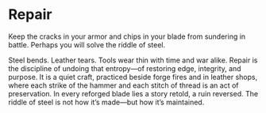 # Repair


Keep the cracks in your armor and chips in your blade from sundering in battle. Perhaps you will solve the riddle of steel.

Steel bends. Leather tears. Tools wear thin with time and war alike. Repair is the discipline of undoing that entropy—of restoring edge, integrity, and purpose. It is a quiet craft, practiced beside forge fires and in leather shops, where each strike of the hammer and each stitch of thread is an act of preservation. In every reforged blade lies a story retold, a ruin reversed. The riddle of steel is not how it’s made—but how it’s maintained.




